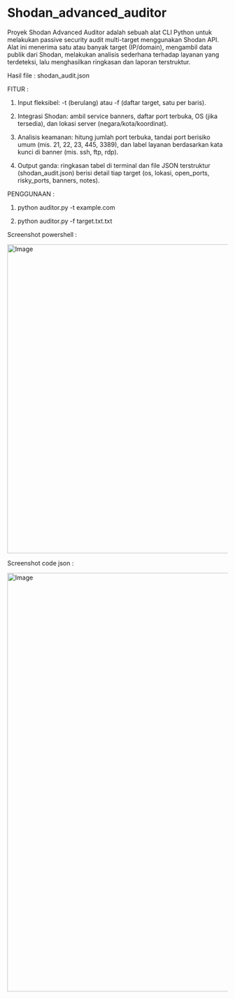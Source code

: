 # Shodan_advanced_auditor
Proyek Shodan Advanced Auditor adalah sebuah alat CLI Python untuk melakukan passive security audit multi-target menggunakan Shodan API.
Alat ini menerima satu atau banyak target (IP/domain), mengambil data publik dari Shodan, melakukan analisis sederhana terhadap layanan yang terdeteksi, lalu menghasilkan ringkasan dan laporan terstruktur.

Hasil file : shodan_audit.json

FITUR :

1. Input fleksibel: -t <target> (berulang) atau -f <file> (daftar target, satu per baris).

2. Integrasi Shodan: ambil service banners, daftar port terbuka, OS (jika tersedia), dan lokasi server (negara/kota/koordinat).

3. Analisis keamanan: hitung jumlah port terbuka, tandai port berisiko umum (mis. 21, 22, 23, 445, 3389), dan label layanan berdasarkan kata kunci di banner (mis. ssh, ftp, rdp).

4. Output ganda: ringkasan tabel di terminal dan file JSON terstruktur (shodan_audit.json) berisi detail tiap target (os, lokasi, open_ports, risky_ports, banners, notes).

PENGGUNAAN : 

1. python auditor.py -t example.com

2. python auditor.py -f target.txt.txt

Screenshot powershell :

<img width="1718" height="707" alt="Image" src="https://github.com/user-attachments/assets/4b24d93f-30b0-4c7c-abac-bff6e90688cd" />

Screenshot code json :

<img width="1814" height="958" alt="Image" src="https://github.com/user-attachments/assets/2b62d550-0d2b-4c70-8d5c-202fb84b4064" />
